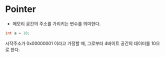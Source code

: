 # Pointer

* 메모리 공간의 주소를 가리키는 변수를 의미한다.

```.c
int a = 10;
```

시작주소가 0x00000001 이라고 가정할 때, 그로부터 4바이트 공간의 데이터를 10으로 한다.
